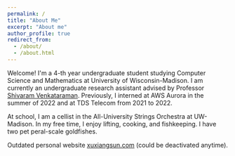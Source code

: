 ```yaml
---
permalink: /
title: "About Me"
excerpt: "About me"
author_profile: true
redirect_from: 
  - /about/
  - /about.html
---
```


Welcome! I'm a 4-th year undergraduate student studying Computer Science and Mathematics at University of Wisconsin-Madison. I am currently an undergraduate research assistant advised by Professor [Shivaram Venkataraman](https://shivaram.org/). Previously, I interned at AWS Aurora in the summer of 2022 and at TDS Telecom from 2021 to 2022. 

At school, I am a cellist in the All-University Strings Orchestra at UW-Madison. In my free time, I enjoy lifting, cooking, and fishkeeping. I have two pet peral-scale goldfishes.

Outdated personal website [xuxiangsun.com](http://xuxiangsun.com) (could be deactivated anytime).
